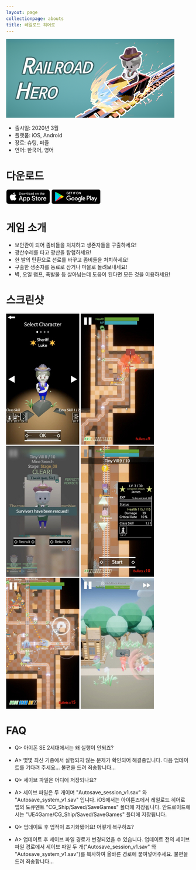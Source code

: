 ```yaml
---
layout: page
collectionpage: abouts
title: 레일로드 히어로
---
```

![railroadhero_icon](./imgs/railroadhero_icon_bigs_2020.png)

- 출시일: 2020년 3월
- 플랫폼: iOS, Android
- 장르: 슈팅, 퍼즐
- 언어: 한국어, 영어

# 다운로드

[![app_store_badge](./imgs/App-store-badge.png)](https://apps.apple.com/us/app/%EB%A0%88%EC%9D%BC%EB%A1%9C%EB%93%9C-%ED%9E%88%EC%96%B4%EB%A1%9C/id1504370570?l=ko&ls=1)
[![google_play_badge](./imgs/google-play-badge.png)](https://play.google.com/store/apps/details?id=com.TSC.RailHero)

# 게임 소개

- 보안관이 되어 좀비들을 처치하고 생존자들을 구출하세요!
- 광산수레를 타고 광산을 탐험하세요!
- 한 발의 탄환으로 선로를 바꾸고 좀비들을 처치하세요!
- 구출한 생존자를 동료로 삼거나 마을로 돌려보내세요!
- 벽, 오일 램프, 폭발물 등 살아남는데 도움이 된다면 모든 것을 이용하세요!

# 스크린샷

![railroadhero_1](./imgs/railroadhero_01.jpg)
![railroadhero_2](./imgs/railroadhero_02.jpg)
![railroadhero_3](./imgs/railroadhero_03.jpg)
![railroadhero_4](./imgs/railroadhero_04.jpg)
![railroadhero_5](./imgs/railroadhero_05.jpg)
![railroadhero_6](./imgs/railroadhero_06.jpg)

# FAQ

- Q> 아이폰 SE 2세대에서는 왜 실행이 안되죠?
- A> 몇몇 최신 기종에서 실행되지 않는 문제가 확인되어 해결중입니다. 다음 업데이트를 기다려 주세요... 불편을 드려 죄송합니다...


- Q> 세이브 파일은 어디에 저장되나요?
- A> 세이브 파일은 두 개이며 "Autosave_session_v1.sav" 와 "Autosave_system_v1.sav" 입니다.
iOS에서는 아이튠즈에서 레일로드 히어로 앱의 도큐멘트 "CG_Ship/Saved/SaveGames" 폴더에 저장됩니다.
안드로이드에서는 "UE4Game/CG_Ship/Saved/SaveGames" 폴더에 저장됩니다.


- Q> 업데이트 후 업적이 초기화됐어요! 어떻게 복구하죠?
- A> 업데이트 후 세이브 파일 경로가 변경되었을 수 있습니다. 업데이트 전의 세이브 파일 경로에서 세이브 파일 두 개("Autosave_session_v1.sav" 와 "Autosave_system_v1.sav")를 복사하여 올바른 경로에 붙여넣어주세요. 불편을 드려 죄송합니다...
